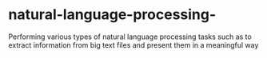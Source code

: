 # natural-language-processing-
Performing various types of natural language processing tasks such as to extract information from big text files and present them in a meaningful way
